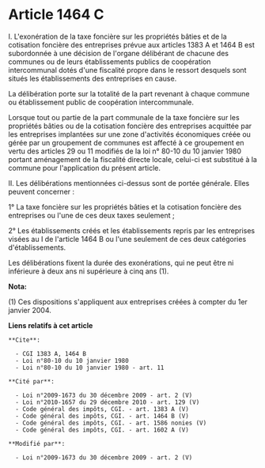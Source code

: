 # Article 1464 C

I. L'exonération de la taxe foncière sur les propriétés bâties et de la cotisation foncière des entreprises prévue aux
articles 1383 A et 1464 B est subordonnée à une décision de l'organe délibérant de chacune des communes ou de leurs
établissements publics de coopération intercommunal dotés d'une fiscalité propre dans le ressort desquels sont situés les
établissements des entreprises en cause. 

La délibération porte sur la totalité de la part revenant à chaque commune ou établissement public de coopération
intercommunale. 

Lorsque tout ou partie de la part communale de la taxe foncière sur les propriétés bâties ou de la cotisation foncière des
entreprises acquittée par les entreprises implantées sur une zone d'activités économiques créée ou gérée par un groupement de
communes est affecté à ce groupement en vertu des articles 29 ou 11 modifiés de la loi n° 80-10 du 10 janvier 1980 portant
aménagement de la fiscalité directe locale, celui-ci est substitué à la commune pour l'application du présent article. 

II. Les délibérations mentionnées ci-dessus sont de portée générale. Elles peuvent concerner : 

1° La taxe foncière sur les propriétés bâties et la cotisation foncière des entreprises ou l'une de ces deux taxes
seulement ;

2° Les établissements créés et les établissements repris par les entreprises visées au I de l'article 1464 B ou l'une
seulement de ces deux catégories d'établissements.

Les délibérations fixent la durée des exonérations, qui ne peut être ni inférieure à deux ans ni supérieure à cinq ans (1).

**Nota:**

(1) Ces dispositions s'appliquent aux entreprises créées à compter du 1er janvier 2004.

**Liens relatifs à cet article**

	**Cite**:

	  - CGI 1383 A, 1464 B
	  - Loi n°80-10 du 10 janvier 1980
	  - Loi n°80-10 du 10 janvier 1980 - art. 11

	**Cité par**:

	  - Loi n°2009-1673 du 30 décembre 2009 - art. 2 (V)
	  - Loi n°2010-1657 du 29 décembre 2010 - art. 129 (V)
	  - Code général des impôts, CGI. - art. 1383 A (V)
	  - Code général des impôts, CGI. - art. 1464 B (V)
	  - Code général des impôts, CGI. - art. 1586 nonies (V)
	  - Code général des impôts, CGI. - art. 1602 A (V)

	**Modifié par**:

	  - Loi n°2009-1673 du 30 décembre 2009 - art. 2 (V)
